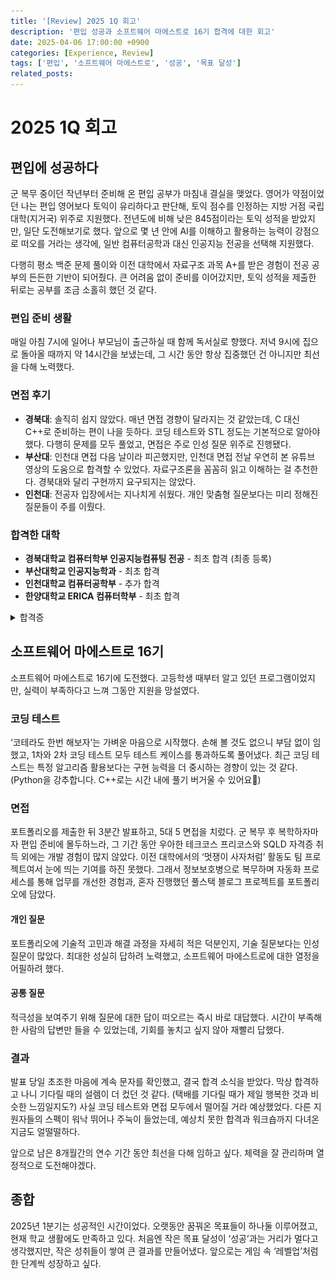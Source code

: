```yaml
---
title: '[Review] 2025 1Q 회고'
description: '편입 성공과 소프트웨어 마에스트로 16기 합격에 대한 회고'
date: 2025-04-06 17:00:00 +0900
categories: [Experience, Review]
tags: ['편입', '소프트웨어 마에스트로', '성공', '목표 달성']
related_posts:
---
```

# 2025 1Q 회고

## 편입에 성공하다

군 복무 중이던 작년부터 준비해 온 편입 공부가 마침내 결실을 맺었다. 영어가 약점이었던 나는 편입 영어보다 토익이 유리하다고 판단해, 토익 점수를 인정하는 지방 거점 국립대학(지거국) 위주로 지원했다. 전년도에 비해 낮은 845점이라는 토익 성적을 받았지만, 일단 도전해보기로 했다. 앞으로 몇 년 안에 AI를 이해하고 활용하는 능력이 강점으로 떠오를 거라는 생각에, 일반 컴퓨터공학과 대신 인공지능 전공을 선택해 지원했다.

다행히 평소 백준 문제 풀이와 이전 대학에서 자료구조 과목 A+를 받은 경험이 전공 공부의 든든한 기반이 되어줬다. 큰 어려움 없이 준비를 이어갔지만, 토익 성적을 제출한 뒤로는 공부를 조금 소홀히 했던 것 같다.

### 편입 준비 생활

매일 아침 7시에 일어나 부모님이 출근하실 때 함께 독서실로 향했다. 저녁 9시에 집으로 돌아올 때까지 약 14시간을 보냈는데, 그 시간 동안 항상 집중했던 건 아니지만 최선을 다해 노력했다.

### 면접 후기

- **경북대**: 솔직히 쉽지 않았다. 매년 면접 경향이 달라지는 것 같았는데, C 대신 C++로 준비하는 편이 나을 듯하다. 코딩 테스트와 STL 정도는 기본적으로 알아야 했다. 다행히 문제를 모두 풀었고, 면접은 주로 인성 질문 위주로 진행됐다.
- **부산대**: 인천대 면접 다음 날이라 피곤했지만, 인천대 면접 전날 우연히 본 유튜브 영상의 도움으로 합격할 수 있었다. 자료구조론을 꼼꼼히 읽고 이해하는 걸 추천한다. 경북대와 달리 구현까지 요구되지는 않았다.
- **인천대**: 전공자 입장에서는 지나치게 쉬웠다. 개인 맞춤형 질문보다는 미리 정해진 질문들이 주를 이뤘다.

### 합격한 대학

- **경북대학교 컴퓨터학부 인공지능컴퓨팅 전공** - 최초 합격 (최종 등록)
- **부산대학교 인공지능학과** - 최초 합격
- **인천대학교 컴퓨터공학부** - 추가 합격
- **한양대학교 ERICA 컴퓨터학부** - 최초 합격

<details>
<summary>합격증</summary>

![](/assets/img/post/2025-04-06-retrospect-2025-1q/kp-admission.png)  
![](/assets/img/post/2025-04-06-retrospect-2025-1q/ps-admission.png)  
![](/assets/img/post/2025-04-06-retrospect-2025-1q/ic-admission.png)  
![](/assets/img/post/2025-04-06-retrospect-2025-1q/hanyangerica-admission.png)

</details>

## 소프트웨어 마에스트로 16기

소프트웨어 마에스트로 16기에 도전했다. 고등학생 때부터 알고 있던 프로그램이었지만, 실력이 부족하다고 느껴 그동안 지원을 망설였다.

### 코딩 테스트

‘코테라도 한번 해보자’는 가벼운 마음으로 시작했다. 손해 볼 것도 없으니 부담 없이 임했고, 1차와 2차 코딩 테스트 모두 테스트 케이스를 통과하도록 풀어냈다. 최근 코딩 테스트는 특정 알고리즘 활용보다는 구현 능력을 더 중시하는 경향이 있는 것 같다. (Python을 강추합니다. C++로는 시간 내에 풀기 버거울 수 있어요🥹)

### 면접

포트폴리오를 제출한 뒤 3분간 발표하고, 5대 5 면접을 치렀다. 군 복무 후 복학하자마자 편입 준비에 몰두하느라, 그 기간 동안 우아한 테크코스 프리코스와 SQLD 자격증 취득 외에는 개발 경험이 많지 않았다. 이전 대학에서의 ‘멋쟁이 사자처럼’ 활동도 팀 프로젝트여서 눈에 띄는 기여를 하진 못했다. 그래서 정보보호병으로 복무하며 자동화 프로세스를 통해 업무를 개선한 경험과, 혼자 진행했던 풀스택 블로그 프로젝트를 포트폴리오에 담았다.

#### 개인 질문

포트폴리오에 기술적 고민과 해결 과정을 자세히 적은 덕분인지, 기술 질문보다는 인성 질문이 많았다. 최대한 성실히 답하려 노력했고, 소프트웨어 마에스트로에 대한 열정을 어필하려 했다.

#### 공통 질문

적극성을 보여주기 위해 질문에 대한 답이 떠오르는 즉시 바로 대답했다. 시간이 부족해 한 사람의 답변만 들을 수 있었는데, 기회를 놓치고 싶지 않아 재빨리 답했다.

### 결과

발표 당일 초조한 마음에 계속 문자를 확인했고, 결국 합격 소식을 받았다. 막상 합격하고 나니 기다릴 때의 설렘이 더 컸던 것 같다. (택배를 기다릴 때가 제일 행복한 것과 비슷한 느낌일지도?) 사실 코딩 테스트와 면접 모두에서 떨어질 거라 예상했었다. 다른 지원자들의 스펙이 워낙 뛰어나 주눅이 들었는데, 예상치 못한 합격과 워크숍까지 다녀온 지금도 얼떨떨하다.

앞으로 남은 8개월간의 연수 기간 동안 최선을 다해 임하고 싶다. 체력을 잘 관리하며 열정적으로 도전해야겠다.

## 종합

2025년 1분기는 성공적인 시간이었다. 오랫동안 꿈꿔온 목표들이 하나둘 이루어졌고, 현재 학교 생활에도 만족하고 있다. 처음엔 작은 목표 달성이 ‘성공’과는 거리가 멀다고 생각했지만, 작은 성취들이 쌓여 큰 결과를 만들어냈다. 앞으로는 게임 속 ‘레벨업’처럼 한 단계씩 성장하고 싶다.